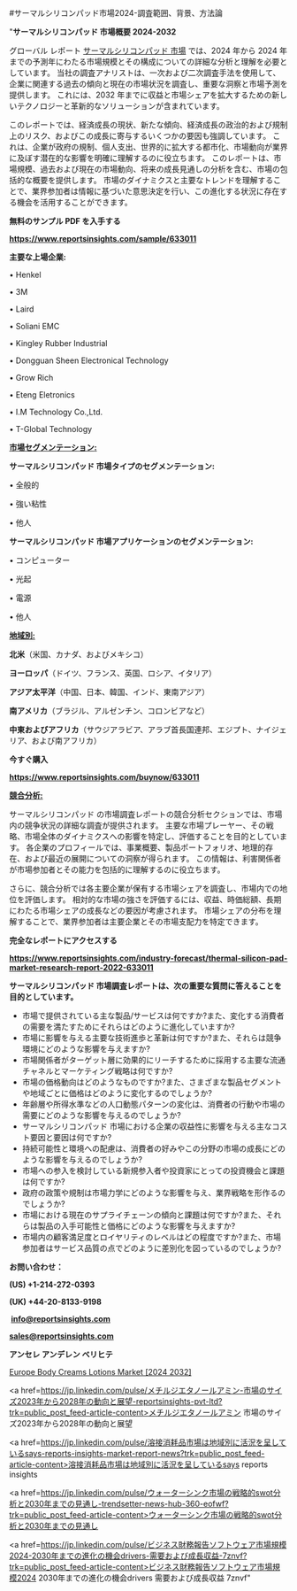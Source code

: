 #サーマルシリコンパッド市場2024-調査範囲、背景、方法論

"<strong>サーマルシリコンパッド 市場概要 2024-2032</strong>

グローバル レポート <a href=https://www.reportsinsights.com/sample/633011>サーマルシリコンパッド 市場</a> では、2024 年から 2024 年までの予測年にわたる市場規模とその構成についての詳細な分析と理解を必要としています。 当社の調査アナリストは、一次および二次調査手法を使用して、企業に関連する過去の傾向と現在の市場状況を調査し、重要な洞察と市場予測を提供します。 これには、2032 年までに収益と市場シェアを拡大​​するための新しいテクノロジーと革新的なソリューションが含まれています。

このレポートでは、経済成長の現状、新たな傾向、経済成長の政治的および規制上のリスク、およびこの成長に寄与するいくつかの要因も強調しています。 これは、企業が政府の規制、個人支出、世界的に拡大する都市化、市場動向が業界に及ぼす潜在的な影響を明確に理解するのに役立ちます。 このレポートは、市場規模、過去および現在の市場動向、将来の成長見通しの分析を含む、市場の包括的な概要を提供します。 市場のダイナミクスと主要なトレンドを理解することで、業界参加者は情報に基づいた意思決定を行い、この進化する状況に存在する機会を活用することができます。

<strong><b>無料のサンプル PDF を入手する</b></strong>

<a href=https://www.reportsinsights.com/sample/633011><strong><u>https://www.reportsinsights.com/sample/633011</u></strong></a>

<strong>主要な上場企業:</strong>

• Henkel

• 3M

• Laird

• Soliani EMC

• Kingley Rubber Industrial

• Dongguan Sheen Electronical Technology

• Grow Rich

• Eteng Eletronics

• I.M Technology Co.,Ltd.

• T-Global Technology

<strong><u>市場セグメンテーション</u></strong><strong><u>:</u></strong>

<strong>サーマルシリコンパッド 市場タイプのセグメンテーション:</strong>

• 全般的

• 強い粘性

• 他人

<strong>サーマルシリコンパッド 市場アプリケーションのセグメンテーション:</strong>

• コンピューター

• 光起

• 電源

• 他人

<strong><u>地域別</u></strong><strong><u>:</u></strong>

<strong>北米</strong>（米国、カナダ、およびメキシコ）

<strong>ヨーロッパ</strong>（ドイツ、フランス、英国、ロシア、イタリア）

<strong>アジア太平洋</strong>（中国、日本、韓国、インド、東南アジア）

<strong>南アメリカ</strong>（ブラジル、アルゼンチン、コロンビアなど）

<strong>中東およびアフリカ</strong>（サウジアラビア、アラブ首長国連邦、エジプト、ナイジェリア、および南アフリカ）

<strong>今すぐ購入</strong>

<a href=https://www.reportsinsights.com/buynow/633011><strong><u>https://www.reportsinsights.com/buynow/633011</u></strong></a>

<strong><u>競合分析:</u></strong>

サーマルシリコンパッド の市場調査レポートの競合分析セクションでは、市場内の競争状況の詳細な調査が提供されます。 主要な市場プレーヤー、その戦略、市場全体のダイナミクスへの影響を特定し、評価することを目的としています。 各企業のプロフィールでは、事業概要、製品ポートフォリオ、地理的存在、および最近の展開についての洞察が得られます。 この情報は、利害関係者が市場参加者とその能力を包括的に理解するのに役立ちます。

さらに、競合分析では各主要企業が保有する市場シェアを調査し、市場内での地位を評価します。 相対的な市場の強さを評価するには、収益、時価総額、長期にわたる市場シェアの成長などの要因が考慮されます。 市場シェアの分布を理解することで、業界参加者は主要企業とその市場支配力を特定できます。

<strong>完全なレポートにアクセスする</strong>

<a href=https://www.reportsinsights.com/industry-forecast/thermal-silicon-pad-market-research-report-2022-633011><strong><u><b>https://www.reportsinsights.com/industry-forecast/thermal-silicon-pad-market-research-report-2022-633011</b></u></strong></a>

<strong><b>サーマルシリコンパッド 市場調査レポートは、次の重要な質問に答えることを目的としています。</b></strong>
<ul>
  <li>市場で提供されている主な製品/サービスは何ですか?また、変化する消費者の需要を満たすためにそれらはどのように進化していますか?</li>
  <li>市場に影響を与える主要な技術進歩と革新は何ですか?また、それらは競争環境にどのような影響を与えますか?</li>
  <li>市場関係者がターゲット層に効果的にリーチするために採用する主要な流通チャネルとマーケティング戦略は何ですか?</li>
  <li>市場の価格動向はどのようなものですか?また、さまざまな製品セグメントや地域ごとに価格はどのように変化するのでしょうか?</li>
  <li>年齢層や所得水準などの人口動態パターンの変化は、消費者の行動や市場の需要にどのような影響を与えるのでしょうか?</li>
  <li>サーマルシリコンパッド 市場における企業の収益性に影響を与える主なコスト要因と要因は何ですか?</li>
  <li>持続可能性と環境への配慮は、消費者の好みやこの分野の市場の成長にどのような影響を与えるのでしょうか?</li>
  <li>市場への参入を検討している新規参入者や投資家にとっての投資機会と課題は何ですか?</li>
  <li>政府の政策や規制は市場力学にどのような影響を与え、業界戦略を形作るのでしょうか?</li>
  <li>市場における現在のサプライチェーンの傾向と課題は何ですか?また、それらは製品の入手可能性と価格にどのような影響を与えますか?</li>
  <li>市場内の顧客満足度とロイヤリティのレベルはどの程度ですか?また、市場参加者はサービス品質の点でどのように差別化を図っているのでしょうか?</li>
</ul>
<strong>お問い合わせ：</strong>

<strong>(US) +1-214-272-0393</strong>

<strong>(UK) +44-20-8133-9198</strong>

<strong> </strong><a href=info@reportsinsights.com><strong><u>info@reportsinsights.com</u></strong></a>

<a href=sales@reportsinsights.com><strong><u>sales@reportsinsights.com</u></strong></a>

<strong>アンセレ アンデレン ベリヒテ</strong>

<a href=https://www.linkedin.com/pulse/europe-body-creams-lotions-market-latest-g2j4f/>Europe Body Creams Lotions Market [2024 2032]</a>

<a href=https://jp.linkedin.com/pulse/メチルジエタノールアミン-市場のサイズ2023年から2028年の動向と展望-reportsinsights-pvt-ltd?trk=public_post_feed-article-content>メチルジエタノールアミン 市場のサイズ2023年から2028年の動向と展望</a>

<a href=https://jp.linkedin.com/pulse/溶接消耗品市場は地域別に活況を呈しているsays-reports-insights-market-report-news?trk=public_post_feed-article-content>溶接消耗品市場は地域別に活況を呈しているsays reports insights</a>

<a href=https://jp.linkedin.com/pulse/ウォーターシンク市場の戦略的swot分析と2030年までの見通し-trendsetter-news-hub-360-eofwf?trk=public_post_feed-article-content>ウォーターシンク市場の戦略的swot分析と2030年までの見通し</a>

<a href=https://jp.linkedin.com/pulse/ビジネス財務報告ソフトウェア市場規模2024-2030年までの進化の機会drivers-需要および成長収益-7znvf?trk=public_post_feed-article-content>ビジネス財務報告ソフトウェア市場規模2024 2030年までの進化の機会drivers 需要および成長収益 7znvf</a>"
